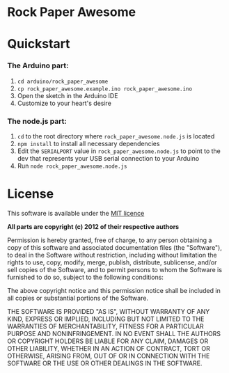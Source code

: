 Rock Paper Awesome
==================

# Quickstart

### The Arduino part:

1. `cd arduino/rock_paper_awesome`
2. `cp rock_paper_awesome.example.ino rock_paper_awesome.ino`
3. Open the sketch in the Arduino IDE
4. Customize to your heart's desire

### The node.js part:

1. `cd` to the root directory where `rock_paper_awesome.node.js` is located
2. `npm install` to install all necessary dependencies
3. Edit the `SERIALPORT` value in `rock_paper_awesome.node.js` to point
   to the dev that represents your USB serial connection to your Arduino
4. Run `node rock_paper_awesome.node.js`


# License
This software is available under the [MIT licence](http://www.opensource.org/licenses/mit-license.php)

**All parts are copyright (c) 2012 of their respective authors**

Permission is hereby granted, free of charge, to any person obtaining a copy of this software and associated documentation files (the "Software"), to deal in the Software without restriction, including without limitation the rights to use, copy, modify, merge, publish, distribute, sublicense, and/or sell copies of the Software, and to permit persons to whom the Software is furnished to do so, subject to the following conditions:

The above copyright notice and this permission notice shall be included in all copies or substantial portions of the Software.

THE SOFTWARE IS PROVIDED "AS IS", WITHOUT WARRANTY OF ANY KIND, EXPRESS OR IMPLIED, INCLUDING BUT NOT LIMITED TO THE WARRANTIES OF MERCHANTABILITY, FITNESS FOR A PARTICULAR PURPOSE AND NONINFRINGEMENT. IN NO EVENT SHALL THE AUTHORS OR COPYRIGHT HOLDERS BE LIABLE FOR ANY CLAIM, DAMAGES OR OTHER LIABILITY, WHETHER IN AN ACTION OF CONTRACT, TORT OR OTHERWISE, ARISING FROM, OUT OF OR IN CONNECTION WITH THE SOFTWARE OR THE USE OR OTHER DEALINGS IN THE SOFTWARE.
